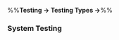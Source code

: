 <link rel="stylesheet" href="{{baseUrl}}/css/textbook.css">

<div class="website-content">

%%**Testing &rarr; Testing Types &rarr;**%%

### System Testing

<div id="main">

<include src="./what/embed.md" />

</div>
</div>
